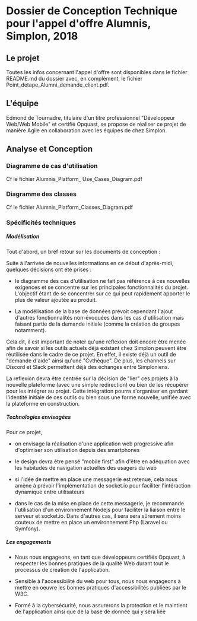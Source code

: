 # Dossier de Conception Technique pour l'appel d'offre Alumnis, Simplon, 2018


## Le projet

Toutes les infos concernant l'appel d'offre sont disponibles dans le fichier README.md du dossier avec, en complément, le fichier Point_detape_Alumni_demande_client.pdf.


## L'équipe

Edmond de Tournadre, titulaire d'un titre professionnel "Développeur Web/Web Mobile" et certifié Opquast, se propose de réaliser ce projet de manière Agile en collaboration avec les équipes de chez Simplon.



## **Analyse et Conception**


### Diagramme de cas d'utilisation


Cf le fichier Alumnis_Platform_ Use_Cases_Diagram.pdf


### Diagramme des classes


Cf le fichier Alumnis_Platform_Classes_Diagram.pdf


### Spécificités techniques


##### Modélisation

Tout d'abord, un bref retour sur les documents de conception :

Suite à l'arrivée de nouvelles informations en ce début d'après-midi, quelques décisions ont été prises :

* le diagramme des cas d'utilisation ne fait pas référence à ces nouvelles exigences et se concentre sur les principales fonctionnalités du projet. L'objectif étant de se concentrer sur ce qui peut rapidement apporter le plus de valeur ajoutée au produit.

* La modélisation de la base de données prévoit cependant l'ajout d'autres fonctionnalités non-évoquées dans les cas d'utilisation mais faisant partie de la demande initiale (comme la création de groupes notamment).

Cela dit, il est important de noter qu'une reflexion doit encore être menée afin de savoir si les outils actuels déjà existant chez Simplon peuvent être réutilisée dans le cadre de ce projet. En effet, il existe déjà un outil de "demande d'aide" ainsi qu'une "Cvthèque". De plus, les channels sur Discord et Slack permettent déjà des échanges entre Simploniens.

La reflexion devra être centrée sur la décision de "lier" ces projets à la nouvelle plateforme (avec une simple redirection) ou bien de les récupérer pour les intégrer au projet. Cette intégration pourra s'organiser en gardant l'identité initiale de ces outils ou bien sous une forme nouvelle, unifiée avec la plateforme en construction.


##### Technologies envisagées

Pour ce projet,

* on envisage la réalisation d'une application web progressive afin d'optimiser son utilisation depuis des smartphones

* le design devra être pensé "mobile first" afin d'être en adéquation avec les habitudes de navigation actuelles des usagers du web

* si l'idée de mettre en place une messagerie est retenue, cela nous amène à prévoir l'implémentation de socket.io pour faciliter l'intéraction dynamique entre utilisateurs

* dans le cas de la mise en place de cette messagerie, je recommande l'utilisation d'un environnement Nodejs pour faciliter la liaison entre le serveur et socket.io.
Dans d'autres cas, il sera sera sûrement moins couteux de mettre en place un environnement Php (Laravel ou Symfony).


##### Les engagements


* Nous nous engageons, en tant que développeurs certifiés Opquast, à respecter les bonnes pratiques de la qualité Web durant tout le processus de création de l'application.


* Sensible à l'accessibilité du web pour tous, nous nous engageons à mettre en oeuvre les bonnes pratiques d'accessibilités publiées par le W3C.


* Formé à la cybersécurité, nous assurerons la protection et le maintient de l'application ainsi que de la base de donnée qui y sera liée